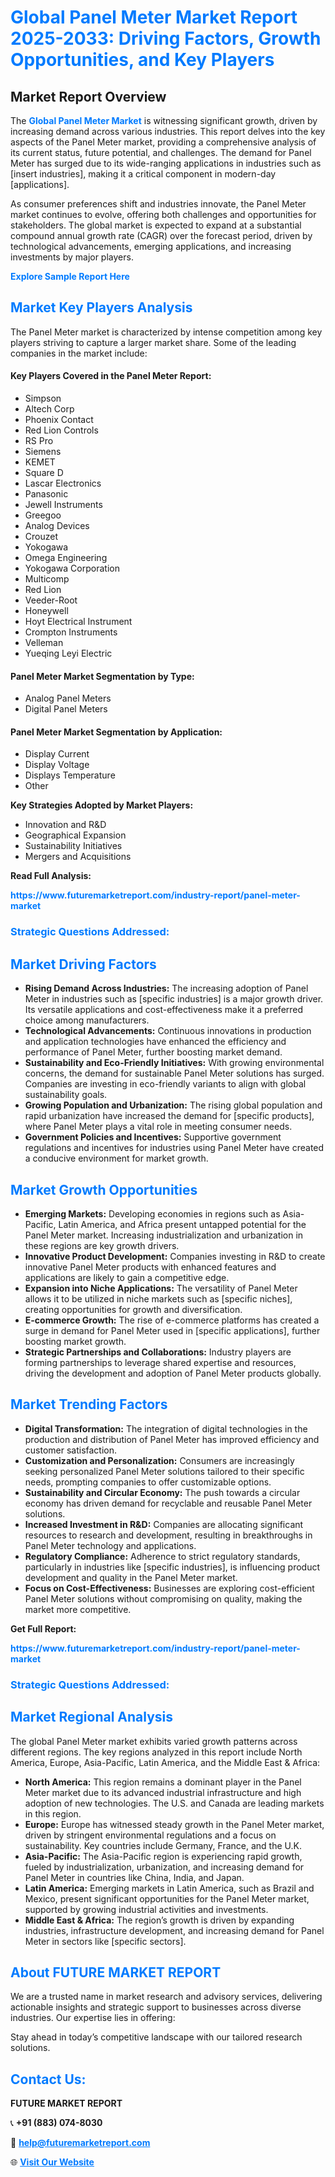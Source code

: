 <h1 style="color: #007BFF;">Global Panel Meter Market Report 2025-2033: Driving Factors, Growth Opportunities, and Key Players</h1>

<section id="overview">
<h2>Market Report Overview</h2>
<p>The <a href="https://www.futuremarketreport.com/industry-report/panel-meter-market" style="color: #007BFF; text-decoration: none;"><strong>Global Panel Meter Market</strong></a> is witnessing significant growth, driven by increasing demand across various industries. This report delves into the key aspects of the Panel Meter market, providing a comprehensive analysis of its current status, future potential, and challenges. The demand for Panel Meter has surged due to its wide-ranging applications in industries such as [insert industries], making it a critical component in modern-day [applications].</p>
<p>As consumer preferences shift and industries innovate, the Panel Meter market continues to evolve, offering both challenges and opportunities for stakeholders. The global market is expected to expand at a substantial compound annual growth rate (CAGR) over the forecast period, driven by technological advancements, emerging applications, and increasing investments by major players.</p>
</section>

<section id="overview">
<p><a href="https://www.futuremarketreport.com/request-sample/reportId=76102" style="color: #007BFF; text-decoration: none;"><strong>Explore Sample Report Here</strong></a></p>
</section>

<section id="key-players">
<h2 style="color: #007BFF;">Market Key Players Analysis</h2>
<p>The Panel Meter market is characterized by intense competition among key players striving to capture a larger market share. Some of the leading companies in the market include:</p>
<h4>Key Players Covered in the Panel Meter Report:</h4>
<ul><li>Simpson</li><li>Altech Corp</li><li>Phoenix Contact</li><li>Red Lion Controls</li><li>RS Pro</li><li>Siemens</li><li>KEMET</li><li>Square D</li><li>Lascar Electronics</li><li>Panasonic</li><li>Jewell Instruments</li><li>Greegoo</li><li>Analog Devices</li><li>Crouzet</li><li>Yokogawa</li><li>Omega Engineering</li><li>Yokogawa Corporation</li><li>Multicomp</li><li>Red Lion</li><li>Veeder-Root</li><li>Honeywell</li><li>Hoyt Electrical Instrument</li><li>Crompton Instruments</li><li>Velleman</li><li>Yueqing Leyi Electric</li></ul>
<h4>Panel Meter Market Segmentation by Type:</h4>
<ul><li>Analog Panel Meters</li><li>Digital Panel Meters</li></ul>

<h4>Panel Meter Market Segmentation by Application:</h4>
<ul><li>Display Current</li><li>Display Voltage</li><li>Displays Temperature</li><li>Other</li></ul>
<p><strong>Key Strategies Adopted by Market Players:</strong></p>
<ul>
<li>Innovation and R&D</li>
<li>Geographical Expansion</li>
<li>Sustainability Initiatives</li>
<li>Mergers and Acquisitions</li>
</ul>
</section>

<section>
<p><strong>Read Full Analysis: </strong></p><a href="https://www.futuremarketreport.com/industry-report/panel-meter-market" style="color: #007BFF; text-decoration: none;"><strong>https://www.futuremarketreport.com/industry-report/panel-meter-market</strong></a>
<h3 style="color: #007BFF;">Strategic Questions Addressed:</h3>
</section>

<section id="driving-factors">
<h2 style="color: #007BFF;">Market Driving Factors</h2>
<ul>
<li><strong>Rising Demand Across Industries:</strong> The increasing adoption of Panel Meter in industries such as [specific industries] is a major growth driver. Its versatile applications and cost-effectiveness make it a preferred choice among manufacturers.</li>
<li><strong>Technological Advancements:</strong> Continuous innovations in production and application technologies have enhanced the efficiency and performance of Panel Meter, further boosting market demand.</li>
<li><strong>Sustainability and Eco-Friendly Initiatives:</strong> With growing environmental concerns, the demand for sustainable Panel Meter solutions has surged. Companies are investing in eco-friendly variants to align with global sustainability goals.</li>
<li><strong>Growing Population and Urbanization:</strong> The rising global population and rapid urbanization have increased the demand for [specific products], where Panel Meter plays a vital role in meeting consumer needs.</li>
<li><strong>Government Policies and Incentives:</strong> Supportive government regulations and incentives for industries using Panel Meter have created a conducive environment for market growth.</li>
</ul>
</section>

<section id="growth-opportunities">
<h2 style="color: #007BFF;">Market Growth Opportunities</h2>
<ul>
<li><strong>Emerging Markets:</strong> Developing economies in regions such as Asia-Pacific, Latin America, and Africa present untapped potential for the Panel Meter market. Increasing industrialization and urbanization in these regions are key growth drivers.</li>
<li><strong>Innovative Product Development:</strong> Companies investing in R&D to create innovative Panel Meter products with enhanced features and applications are likely to gain a competitive edge.</li>
<li><strong>Expansion into Niche Applications:</strong> The versatility of Panel Meter allows it to be utilized in niche markets such as [specific niches], creating opportunities for growth and diversification.</li>
<li><strong>E-commerce Growth:</strong> The rise of e-commerce platforms has created a surge in demand for Panel Meter used in [specific applications], further boosting market growth.</li>
<li><strong>Strategic Partnerships and Collaborations:</strong> Industry players are forming partnerships to leverage shared expertise and resources, driving the development and adoption of Panel Meter products globally.</li>
</ul>
</section>

<section id="trending-factors">
<h2 style="color: #007BFF;">Market Trending Factors</h2>
<ul>
<li><strong>Digital Transformation:</strong> The integration of digital technologies in the production and distribution of Panel Meter has improved efficiency and customer satisfaction.</li>
<li><strong>Customization and Personalization:</strong> Consumers are increasingly seeking personalized Panel Meter solutions tailored to their specific needs, prompting companies to offer customizable options.</li>
<li><strong>Sustainability and Circular Economy:</strong> The push towards a circular economy has driven demand for recyclable and reusable Panel Meter solutions.</li>
<li><strong>Increased Investment in R&D:</strong> Companies are allocating significant resources to research and development, resulting in breakthroughs in Panel Meter technology and applications.</li>
<li><strong>Regulatory Compliance:</strong> Adherence to strict regulatory standards, particularly in industries like [specific industries], is influencing product development and quality in the Panel Meter market.</li>
<li><strong>Focus on Cost-Effectiveness:</strong> Businesses are exploring cost-efficient Panel Meter solutions without compromising on quality, making the market more competitive.</li>
</ul>
</section>

<section>
<p><strong>Get Full Report: </strong></p><a href="https://www.futuremarketreport.com/industry-report/panel-meter-market" style="color: #007BFF; text-decoration: none;"><strong>https://www.futuremarketreport.com/industry-report/panel-meter-market</strong></a>
<h3 style="color: #007BFF;">Strategic Questions Addressed:</h3>
</section>


<section id="regional-analysis">
<h2 style="color: #007BFF;">Market Regional Analysis</h2>
<p>The global Panel Meter market exhibits varied growth patterns across different regions. The key regions analyzed in this report include North America, Europe, Asia-Pacific, Latin America, and the Middle East & Africa:</p>
<ul>
<li><strong>North America:</strong> This region remains a dominant player in the Panel Meter market due to its advanced industrial infrastructure and high adoption of new technologies. The U.S. and Canada are leading markets in this region.</li>
<li><strong>Europe:</strong> Europe has witnessed steady growth in the Panel Meter market, driven by stringent environmental regulations and a focus on sustainability. Key countries include Germany, France, and the U.K.</li>
<li><strong>Asia-Pacific:</strong> The Asia-Pacific region is experiencing rapid growth, fueled by industrialization, urbanization, and increasing demand for Panel Meter in countries like China, India, and Japan.</li>
<li><strong>Latin America:</strong> Emerging markets in Latin America, such as Brazil and Mexico, present significant opportunities for the Panel Meter market, supported by growing industrial activities and investments.</li>
<li><strong>Middle East & Africa:</strong> The region’s growth is driven by expanding industries, infrastructure development, and increasing demand for Panel Meter in sectors like [specific sectors].</li>
</ul>
</section>

<footer>
<h2 style="color: #007BFF;">About FUTURE MARKET REPORT</h2>
<p>We are a trusted name in market research and advisory services, delivering actionable insights and strategic support to businesses across diverse industries. Our expertise lies in offering:</p>

<p>Stay ahead in today’s competitive landscape with our tailored research solutions.</p>

<h2 style="color: #007BFF;">Contact Us:</h2>
<p><strong>FUTURE MARKET REPORT</strong></p>
<p>📞 <strong>+91 (883) 074-8030</strong></p>
<p>📧 <strong><a href="mailto:help@futuremarketreport.com" style="color: #007BFF;">help@futuremarketreport.com</a></strong></p>
<p>🌐 <strong><a href="https://www.futuremarketreport.com/" style="color: #007BFF;">Visit Our Website</a></strong></p>
</footer>